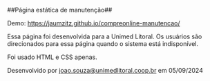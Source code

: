 ##Página estática de manutenção##

Demo: https://jaumzitz.github.io/compreonline-manutencao/

Essa página foi desenvolvida para a Unimed Litoral. Os usuários são direcionados para essa página quando o sistema está indisponível.

Foi usado HTML e CSS apenas.

Desenvolvido por joao.souza@unimedlitoral.coop.br em 05/09/2024
